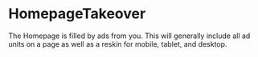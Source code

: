 # HomepageTakeover
The Homepage is filled by ads from you. This will generally include all ad units on a page as well as a reskin for mobile, tablet, and desktop.
